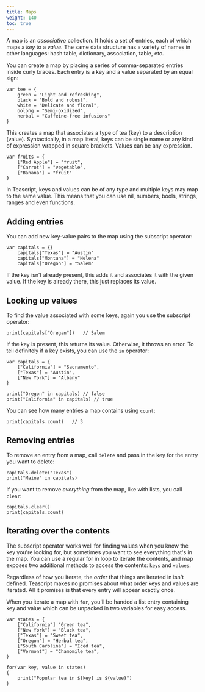 ```yaml
---
title: Maps
weight: 140
toc: true
---
```


A map is an *associative* collection. It holds a set of entries, each of which maps a *key* to a *value*. The same data structure has a variety of names in other languages: hash table, dictionary, association, table, etc.

You can create a map by placing a series of comma-separated entries inside curly braces. Each entry is a key and a value separated by an equal sign:

```tea
var tee = {
    green = "Light and refreshing",
    black = "Bold and robust",
    white = "Delicate and floral",
    oolong = "Semi-oxidized",
    herbal = "Caffeine-free infusions"
}
```

This creates a map that associates a type of tea (key) to a description (value). Syntactically, in a map literal, keys can be single name or any kind of expression wrapped in square brackets. Values can be any expression.

```tea
var fruits = {
    ["Red Apple"] = "fruit",
    ["Carrot"] = "vegetable",
    ["Banana"] = "fruit"
}
```

In Teascript, keys and values can be of any type and multiple keys may map to the same value. This means that you can use nil, numbers, bools, strings, ranges and even functions.

## Adding entries

You can add new key-value pairs to the map using the subscript operator:

```tea
var capitals = {}
    capitals["Texas"] = "Austin"
    capitals["Montana"] = "Helena"
    capitals["Oregon"] = "Salem"
```

If the key isn’t already present, this adds it and associates it with the given value. If the key is already there, this just replaces its value.

## Looking up values

To find the value associated with some keys, again you use the subscript operator:

```tea
print(capitals["Oregan"])   // Salem
```

If the key is present, this returns its value. Otherwise, it throws an error.
To tell definitely if a key exists, you can use the `in` operator:

```tea
var capitals = {
    ["California"] = "Sacramento",
    ["Texas"] = "Austin",
    ["New York"] = "Albany"
}

print("Oregon" in capitals) // false
print("California" in capitals) // true
```

You can see how many entries a map contains using `count`:

```tea
print(capitals.count)   // 3
```

## Removing entries

To remove an entry from a map, call `delete` and pass in the key for the entry you want to delete:

```tea
capitals.delete("Texas")
print("Maine" in capitals)
```

If you want to remove *everything* from the map, like with lists, you call `clear`:

```tea
capitals.clear()
print(capitals.count)
```

## Iterating over the contents

The subscript operator works well for finding values when you know the key you're looking for, but sometimes you want to see everything that's in the map. You can use a regular for in loop to iterate the contents, and map exposes two additional methods to access the contents: `keys` and `values`.

Regardless of how you iterate, the *order* that things are iterated in isn't defined. Teascript makes no promises about what order keys and values are iterated. All it promises is that every entry will appear exactly once.

When you iterate a map with `for`, you'll be handed a list entry containing key and value which can be unpacked in two variables for easy access.

```tea
var states = {
    ["California"] "Green tea",
    ["New York"] = "Black tea",
    ["Texas"] = "Sweet tea",
    ["Oregon"] = "Herbal tea",
    ["South Carolina"] = "Iced tea",
    ["Vermont"] = "Chamomile tea",
}

for(var key, value in states)
{
    print("Popular tea in ${key} is ${value}")
}
```